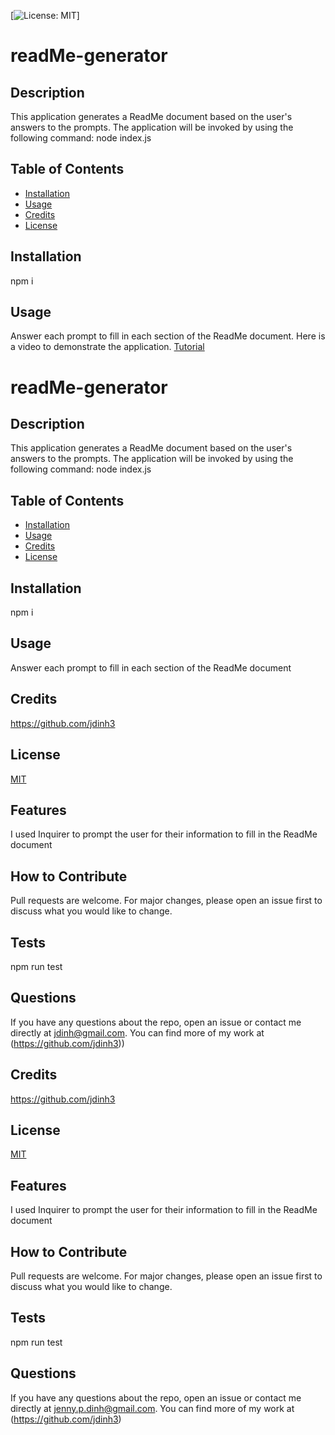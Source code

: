 [![License: MIT](https://img.shields.io/badge/License-MIT-yellow.svg)]

  # readMe-generator

  ## Description
  This application generates a ReadMe document based on the user's answers to the prompts. The application will be invoked by using the following command: node index.js

  ## Table of Contents 
  - [Installation](#installation)
  - [Usage](#usage)
  - [Credits](#credits)
  - [License](#license)

  ## Installation
  npm i
  
  ## Usage
  Answer each prompt to fill in each section of the ReadMe document. Here is a video to demonstrate the application. [Tutorial](https://drive.google.com/file/d/1JpuLA8JFvdo89RkCR170Ekz7gcu_QbQA/view)

  # readMe-generator

  ## Description
  This application generates a ReadMe document based on the user's answers to the prompts. The application will be invoked by using the following command: node index.js

  ## Table of Contents 
  - [Installation](#installation)
  - [Usage](#usage)
  - [Credits](#credits)
  - [License](#license)

  ## Installation
  npm i
  
  ## Usage
  Answer each prompt to fill in each section of the ReadMe document

  ## Credits
 https://github.com/jdinh3

## License
[MIT](https://opensource.org/licenses/MIT)
  
  ## Features
  I used Inquirer to prompt the user for their information to fill in the ReadMe document

  ## How to Contribute
  Pull requests are welcome. For major changes, please open an issue first to discuss what you would like to change.

  ## Tests
  npm run test

  ## Questions

  If you have any questions about the repo, open an issue or contact me directly at jdinh@gmail.com. You can find more of my work at (https://github.com/jdinh3))

  ## Credits
 https://github.com/jdinh3

## License
[MIT](https://opensource.org/licenses/MIT)
  
  ## Features
  I used Inquirer to prompt the user for their information to fill in the ReadMe document

  ## How to Contribute
  Pull requests are welcome. For major changes, please open an issue first to discuss what you would like to change.

  ## Tests
  npm run test

  ## Questions

  If you have any questions about the repo, open an issue or contact me directly at jenny.p.dinh@gmail.com. You can find more of my work at (https://github.com/jdinh3)